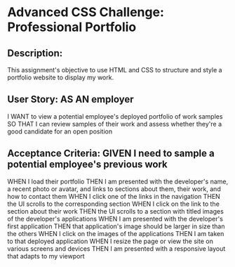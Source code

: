 # Advanced CSS Challenge: Professional Portfolio

## Description:
This assignment's objective to use HTML and CSS to structure and style a portfolio website to display my work.

## User Story: AS AN employer
I WANT to view a potential employee's deployed portfolio of work samples
SO THAT I can review samples of their work and assess whether they're a good candidate for an open position

## Acceptance Criteria: GIVEN I need to sample a potential employee's previous work
WHEN I load their portfolio
THEN I am presented with the developer's name, a recent photo or avatar, and links to sections about them, their work, and how to contact them
WHEN I click one of the links in the navigation
THEN the UI scrolls to the corresponding section
WHEN I click on the link to the section about their work
THEN the UI scrolls to a section with titled images of the developer's applications
WHEN I am presented with the developer's first application
THEN that application's image should be larger in size than the others
WHEN I click on the images of the applications
THEN I am taken to that deployed application
WHEN I resize the page or view the site on various screens and devices
THEN I am presented with a responsive layout that adapts to my viewport
